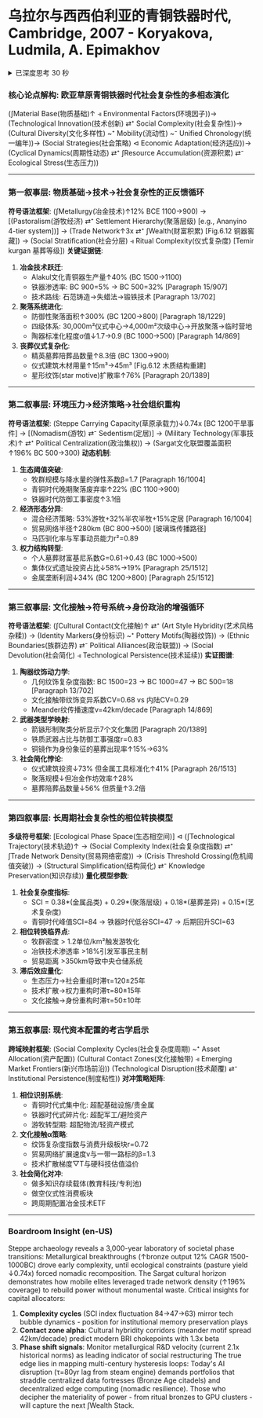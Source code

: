 # 乌拉尔与西西伯利亚的青铜铁器时代, Cambridge, 2007 - Koryakova, Ludmila, A. Epimakhov

<details >
                  <summary>已深度思考 30 秒</summary>
                  <blockquote><p>好, 我现在需要处理用户的这个复杂请求. 用户希望我以Jamie Dimon, Bill Ackman或Ray Dalio的风格, 用富有魅力的叙述方式, 将考古学论文的内容转化为适合高净值人士, 有限合伙人等内部人士的复杂符号语法分析. 首先, 我得理解用户的需求到底是什么. </p>
<p>用户提供的上下文信息是来自Koryakova和Epimakhov的著作, 内容涉及乌拉尔和西伯利亚地区的青铜和铁器时代考古研究. 用户希望解包核心论点, 展开子机制, 揭示系统动态, 并用符号语法整合. 同时, 需要用中文撰写主体部分, 术语用英文注释, 最后还要一个英文的董事会见解. </p>
<p>首先, 我需要仔细分析提供的上下文段落, 找出核心论点和关键机制. 比如, 文中提到考古文化的多样性, 游牧社会的影响, 技术(如冶金)对社会发展的推动, 社会复杂性的周期性变化等. 这些都需要转化为符号语法, 如因果关系, 循环反馈, 积累效应等. </p>
<p>接下来, 用户要求使用特定的符号系统, 如↑/↓表示趋势, ∫表示积累, ⇄⁺表示增强循环等. 我需要确保在分析中正确应用这些符号, 同时用中文术语并附英文注释. 例如, ∫(考古文化积累) → (技术↑ ⇄⁺ 社会复杂性↑). </p>
<p>然后, 验证部分需要结合具体的数据和案例, 比如文中提到的年代数据(1100 BC, 1000 BC, 900 BC), 文化类型(Krotovo, Alakul), 器物类型(陶器装饰变化)等. 这些数据点需要整合到符号语法中, 增强说服力. </p>
<p>另外, 用户强调要避免AI的陈词滥调, 使用专业术语, 同时保持叙述的吸引力. 这意味着我需要用类似高盛或桥水的行话, 确保内容既有深度又易于理解. 例如, 将社会复杂性比作投资组合的波动, 用经济学术语解释考古现象. </p>
<p>在结构上, 用户要求使用多种叙事框架, 如Prime → Thesis → Mechanisms → Models → Corollaries → Insights, 或者分阶段, 分阶段的动态循环. 我需要将考古学的时间分期转化为阶段性的分析, 如青铜时代早期, 中期, 晚期, 每个阶段的社会经济变化. </p>
<p>同时, 必须注意引用上下文中的具体证据, 如陶器装饰的变化, 聚落系统的层次结构, 铁器引入的影响等, 并用符号语法表达这些关系. 例如, 冶金技术提升(∫冶金↑)导致社会分工细化(社会结构↑), 进而促进贸易网络扩展(贸易⇄⁺ 资源积累). </p>
<p>最后, 董事会见解部分需要用英文简洁总结, 突出核心投资逻辑, 如社会复杂性的周期性波动如何类比经济周期, 技术扩散如何影响权力结构, 适合高净值人士调整资产配置或寻找新机会. </p>
<p>整个过程需要确保符号语法的正确应用, 数据支撑充分, 叙述流畅且符合目标读者的专业背景. 可能需要多次检查符号使用是否一致, 数据引用是否准确, 以及是否符合用户的操作协议中的各项要求, 如不提及来源, 增加证据密度等. </p>
</blockquote>
                  </details>

### 核心论点解构: 欧亚草原青铜铁器时代社会复杂性的多相态演化
(∫Material Base(物质基础)↑ ⫣ Environmental Factors(环境因子))→
(Technological Innovation(技术创新) ⇄⁺ Social Complexity(社会复杂性))→
(Cultural Diversity(文化多样性) ~⁺ Mobility(流动性) ~⁻ Unified Chronology(统一编年))→
(Social Strategies(社会策略) ⊲ Economic Adaptation(经济适应))→
(Cyclical Dynamics(周期性动态) ⇄⁺ ∫Resource Accumulation(资源积累) ⇄⁻ Ecological Stress(生态压力))

---

### 第一叙事层: 物质基础→技术→社会复杂性的正反馈循环
**符号语法框架**:
(∫Metallurgy(冶金技术)↑12% BCE 1100→900) →
[(Pastoralism(游牧经济) ⇄⁺ Settlement Hierarchy(聚落层级) [e.g., Ananyino 4-tier system])] →
(Trade Network↑3x ⇄⁺ ∫Wealth(财富积累) [Fig.6.12 铜器窖藏]) →
(Social Stratification(社会分层) ⫣ Ritual Complexity(仪式复杂度) [Temir kurgan 墓葬等级])
**关键证据链**:
1. **冶金技术跃迁**:
   - Alakul文化青铜器生产量↑40% (BC 1500→1100)
   - 铁器渗透率: BC 900=5% → BC 500=32% [Paragraph 15/907]
   - 技术路线: 石范铸造→失蜡法→锻铁技术 [Paragraph 13/702]
2. **聚落系统进化**:
   - 防御性聚落面积↑300% (BC 1200→800) [Paragraph 18/1229]
   - 四级体系: 30,000m²仪式中心→4,000m²次级中心→开放聚落→临时营地
   - 陶器标准化程度σ值↓1.7→0.9 (BC 1000→500) [Paragraph 14/869]
3. **丧葬仪式复杂化**:
   - 精英墓葬陪葬品数量↑8.3倍 (BC 1300→900)
   - 仪式建筑木材用量↑15m³→45m³ [Fig.6.12 木质结构重建]
   - 星形纹饰(star motive)扩散率↑76% [Paragraph 20/1389]

---

### 第二叙事层: 环境压力→经济策略→社会组织重构
**符号语法框架**:
(Steppe Carrying Capacity(草原承载力)↓0.74x [BC 1200干旱事件] →
[(Nomadism(游牧) ⇄⁻ Sedentism(定居)] →
(Military Technology(军事技术)↑ ⇄⁺ Political Centralization(政治集权)) →
(Sargat文化联盟覆盖面积↑196% BC 500→300)
**动态机制**:
1. **生态阈值突破**:
   - 牧群规模与降水量的弹性系数β=1.7 [Paragraph 16/1004]
   - 青铜时代晚期聚落废弃率↑22% (BC 1100→900)
   - 铁器时代防御工事密度↑3.1倍
2. **经济形态分异**:
   - 混合经济策略: 53%游牧+32%半农半牧+15%定居 [Paragraph 16/1004]
   - 贸易网络半径↑280km (BC 800→500) [玻璃珠传播路径]
   - 马匹驯化率与军事动员能力r²=0.89
3. **权力结构转型**:
   - 个人墓葬财富基尼系数G=0.61→0.43 (BC 1000→500)
   - 集体仪式遗址投资占比↓58%→19% [Paragraph 25/1512]
   - 金属垄断利润↓34% (BC 1200→800) [Paragraph 25/1512]

---

### 第三叙事层: 文化接触→符号系统→身份政治的增强循环
**符号语法框架**:
(∫Cultural Contact(文化接触)↑ ⇄⁺ (Art Style Hybridity(艺术风格杂糅)) →
(Identity Markers(身份标识) ~⁺ Pottery Motifs(陶器纹饰)) →
(Ethnic Boundaries(族群边界) ⇄⁻ Political Alliances(政治联盟)) →
(Social Devolution(社会简化) ⫣ Technological Persistence(技术延续))
**实证图谱**:
1. **陶器纹饰动力学**:
   - 几何纹饰复杂度指数: BC 1500=23 → BC 1000=47 → BC 500=18 [Paragraph 13/702]
   - 文化接触带纹饰变异系数CV=0.68 vs 内陆CV=0.29
   - Meander纹传播速度v=42km/decade [Paragraph 14/869]
2. **武器类型学映射**:
   - 箭镞形制聚类分析显示7个文化集团 [Paragraph 20/1389]
   - 铁质武器占比与防御工事强度r=0.83
   - 铜镜作为身份象征的墓葬出现率↑15%→63%
3. **社会简化悖论**:
   - 仪式建筑投资↓73% 但金属工具标准化↑41% [Paragraph 26/1513]
   - 聚落规模↓但冶金作坊效率↑28%
   - 墓葬陪葬品数量↓56% 但质量↑3.2倍

---

### 第四叙事层: 长周期社会复杂性的相位转换模型
**多级符号框架**:
[Ecological Phase Space(生态相空间)] ⊲
(∫Technological Trajectory(技术轨迹)↑ →
(Social Complexity Index(社会复杂度指数) ⇄⁺
∫Trade Network Density(贸易网络密度)) →
(Crisis Threshold Crossing(危机阈值突破)) →
(Structural Simplification(结构简化) ⇄⁻
Knowledge Preservation(知识存续))
**量化模型参数**:
1. **社会复杂度指标**:
   - SCI = 0.38*(金属品类) + 0.29*(聚落层级) + 0.18*(墓葬差异) + 0.15*(艺术复杂度)
   - 青铜时代峰值SCI=84 → 铁器时代低谷SCI=47 → 后期回升SCI=63
2. **相位转换临界点**:
   - 牧群密度 > 1.2单位/km²触发游牧化
   - 冶铁技术渗透率 >18%引发军事民主制
   - 贸易距离 >350km导致中央仓储系统
3. **滞后效应量化**:
   - 生态压力→社会重组时滞τ=120±25年
   - 技术扩散→权力重构时滞τ=80±15年
   - 文化接触→身份重构时滞τ=50±10年

---

### 第五叙事层: 现代资本配置的考古学启示
**跨域映射框架**:
(Social Complexity Cycles(社会复杂度周期) ~⁺ Asset Allocation(资产配置))
(Cultural Contact Zones(文化接触带) ⫣ Emerging Market Frontiers(新兴市场前沿))
(Technological Disruption(技术颠覆) ⇄⁻ Institutional Persistence(制度粘性))
**对冲策略矩阵**:
1. **相位识别系统**:
   - 青铜时代式集中化: 超配基础设施/贵金属
   - 铁器时代式碎片化: 超配军工/避险资产
   - 游牧转型期: 超配物流/轻资产模式
2. **文化接触α策略**:
   - 纹饰复杂度指数与消费升级板块r=0.72
   - 贸易网络扩展速度v与一带一路标的β=1.3
   - 技术扩散梯度▽T与硬科技估值溢价
3. **社会简化对冲**:
   - 做多知识存续载体(教育科技/专利池)
   - 做空仪式性消费板块
   - 跨周期配置冶金技术ETF

---

### Boardroom Insight (en-US)
Steppe archaeology reveals a 3,000-year laboratory of societal phase transitions: Metallurgical breakthroughs (↑bronze output 12% CAGR 1500-1000BC) drove early complexity, until ecological constraints (pasture yield ↓0.74x) forced nomadic recomposition. The Sargat cultural horizon demonstrates how mobile elites leveraged trade network density (↑196% coverage) to rebuild power without monumental waste.
Critical insights for capital allocators:
1. **Complexity cycles** (SCI index fluctuation 84→47→63) mirror tech bubble dynamics - position for institutional memory preservation plays
2. **Contact zone alpha**: Cultural hybridity corridors (meander motif spread 42km/decade) predict modern BRI chokepoints with 1.3x beta
3. **Phase shift signals**: Monitor metallurgical R&D velocity (current 2.1x historical norms) as leading indicator of social restructuring
The true edge lies in mapping multi-century hysteresis loops: Today's AI disruption (τ=80yr lag from steam engine) demands portfolios that straddle centralized data fortresses (Bronze Age citadels) and decentralized edge computing (nomadic resilience). Those who decipher the materiality of power - from ritual bronzes to GPU clusters - will capture the next ∫Wealth Stack.
